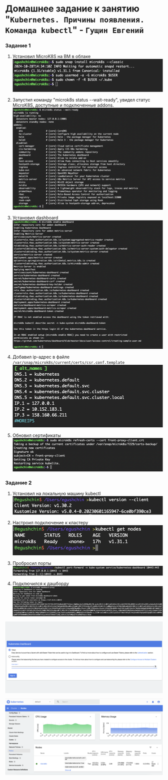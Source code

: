 # Домашнее задание к занятию "`Kubernetes. Причины появления. Команда kubectl`" - `Гущин Евгений`

### Задание 1

1. Установил MicroK8S на ВМ в облаке
![task2](../../img/20-kuber/HW1/task1.png)  

2. Запустил команду "microk8s status --wait-ready", увидел статус MicroK8S, доступные и подключенные addons.
![task2](../../img/20-kuber/HW1/task2.png)  

3. Установил dashboard
![task2](../../img/20-kuber/HW1/task3.png)  

4. Добавил ip-адрес в файле `/var/snap/microk8s/current/certs/csr.conf.template`
![task2](../../img/20-kuber/HW1/task4.png)  

5. Обновил сертификаты
![task2](../../img/20-kuber/HW1/task5.png)  


### Задание 2

1. Установил на локальную машину kubectl
![task2](../../img/20-kuber/HW1/task6_1.png)  

2. Настроил подключение к кластеру
![task2](../../img/20-kuber/HW1/task6_2.png)  

3. Пробросил порты
![task2](../../img/20-kuber/HW1/task6_3.png)  

4. Подключился к дашборду
![task2](../../img/20-kuber/HW1/task6_6.png)  

![task2](../../img/20-kuber/HW1/task6_4.png)  

![task2](../../img/20-kuber/HW1/task6_5.png)  